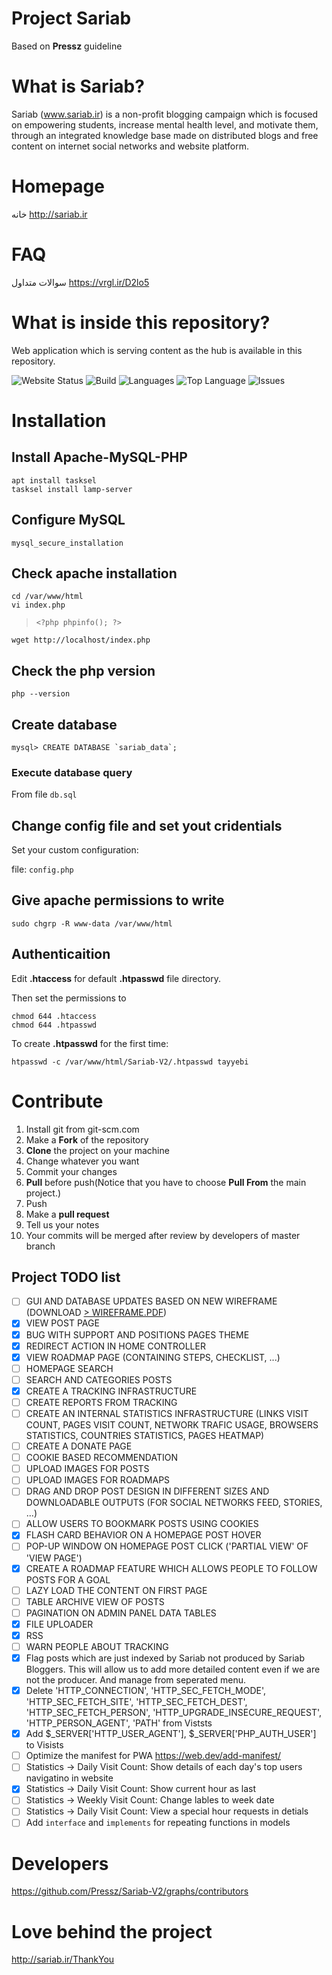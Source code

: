 Project Sariab
===
Based on **Pressz** guideline

# What is Sariab?

Sariab (www.sariab.ir) is a non-profit blogging campaign which is focused on empowering students, increase mental health level, and motivate them, through an integrated knowledge base made on distributed blogs and free content on internet social networks and website platform.

# Homepage

خانه <http://sariab.ir>

# FAQ

سوالات متداول <https://vrgl.ir/D2lo5>

# What is inside this repository?

Web application which is serving content as the hub is available in this repository.

![Website Status](https://img.shields.io/website?url=http%3A%2F%2Fsariab.ir)
![Build](https://img.shields.io/appveyor/build/Pressz/Sariab-V2)
![Languages](https://img.shields.io/github/languages/count/Pressz/Sariab-V2)
![Top Language](https://img.shields.io/github/languages/top/Pressz/Sariab-V2)
![Issues](https://img.shields.io/codeclimate/issues/Pressz/Sariab-V2)

# Installation

## Install Apache-MySQL-PHP

```
apt install tasksel
tasksel install lamp-server
```

## Configure MySQL

```
mysql_secure_installation
```

## Check apache installation

```
cd /var/www/html
vi index.php
```
> `<?php phpinfo(); ?>`
```
wget http://localhost/index.php
```

## Check the php version

`php --version`

## Create database

```
mysql> CREATE DATABASE `sariab_data`;
```

### Execute database query

From file `db.sql`

## Change config file and set yout cridentials

Set your custom configuration:

file: `config.php`

## Give apache permissions to write

```
sudo chgrp -R www-data /var/www/html
```

## Authenticaition

Edit **.htaccess** for default **.htpasswd** file directory.

Then set the permissions to

```
chmod 644 .htaccess
chmod 644 .htpasswd
```

To create **.htpasswd** for the first time:

```
htpasswd -c /var/www/html/Sariab-V2/.htpasswd tayyebi
```

# Contribute
1. Install git from git-scm.com
1. Make a **Fork** of the repository
1. **Clone** the project on your machine
1. Change whatever you want
1. Commit your changes
1. **Pull** before push(Notice that you have to choose **Pull From** the main project.)
1. Push
1. Make a **pull request**
1. Tell us your notes
1. Your commits will be merged after review by developers of master branch

## Project TODO list

- [ ] GUI AND DATABASE UPDATES BASED ON NEW WIREFRAME (DOWNLOAD [> WIREFRAME.PDF](docs/prototype/Wireframe.pdf))
- [X] VIEW POST PAGE
- [X] BUG WITH SUPPORT AND POSITIONS PAGES THEME
- [X] REDIRECT ACTION IN HOME CONTROLLER
- [X] VIEW ROADMAP PAGE (CONTAINING STEPS, CHECKLIST, ...)
- [ ] HOMEPAGE SEARCH
- [ ] SEARCH AND CATEGORIES POSTS
- [X] CREATE A TRACKING INFRASTRUCTURE
- [ ] CREATE REPORTS FROM TRACKING
- [ ] CREATE AN INTERNAL STATISTICS INFRASTRUCTURE (LINKS VISIT COUNT, PAGES VISIT COUNT, NETWORK TRAFIC USAGE, BROWSERS STATISTICS, COUNTRIES STATISTICS, PAGES HEATMAP)
- [ ] CREATE A DONATE PAGE
- [ ] COOKIE BASED RECOMMENDATION
- [ ] UPLOAD IMAGES FOR POSTS
- [ ] UPLOAD IMAGES FOR ROADMAPS
- [ ] DRAG AND DROP POST DESIGN IN DIFFERENT SIZES AND DOWNLOADABLE OUTPUTS (FOR SOCIAL NETWORKS FEED, STORIES, ...)
- [ ] ALLOW USERS TO BOOKMARK POSTS USING COOKIES
- [x] FLASH CARD BEHAVIOR ON A HOMEPAGE POST HOVER
- [ ] POP-UP WINDOW ON HOMEPAGE POST CLICK ('PARTIAL VIEW' OF 'VIEW PAGE')
- [X] CREATE A ROADMAP FEATURE WHICH ALLOWS PEOPLE TO FOLLOW POSTS FOR A GOAL
- [ ] LAZY LOAD THE CONTENT ON FIRST PAGE
- [ ] TABLE ARCHIVE VIEW OF POSTS
- [ ] PAGINATION ON ADMIN PANEL DATA TABLES
- [X] FILE UPLOADER
- [X] RSS
- [ ] WARN PEOPLE ABOUT TRACKING
- [X] Flag posts which are just indexed by Sariab not produced by Sariab Bloggers. This will allow us to add more detailed content even if we are not the producer. And manage from seperated menu.
- [X] Delete 'HTTP_CONNECTION', 'HTTP_SEC_FETCH_MODE', 'HTTP_SEC_FETCH_SITE', 'HTTP_SEC_FETCH_DEST', 'HTTP_SEC_FETCH_PERSON', 'HTTP_UPGRADE_INSECURE_REQUEST', 'HTTP_PERSON_AGENT', 'PATH' from Viststs
- [X] Add $_SERVER['HTTP_USER_AGENT'], $_SERVER['PHP_AUTH_USER'] to Visists
- [ ] Optimize the manifest for PWA https://web.dev/add-manifest/
- [ ] Statistics -> Daily Visit Count: Show details of each day's top users navigatino in website
- [X] Statistics -> Daily Visit Count: Show current hour as last
- [ ] Statistics -> Weekly Visit Count: Change lables to week date
- [ ] Statistics -> Daily Visit Count: View a special hour requests in detials
- [ ] Add `interface` and `implements` for repeating functions in models

# Developers
<https://github.com/Pressz/Sariab-V2/graphs/contributors>

# Love behind the project
<http://sariab.ir/ThankYou>